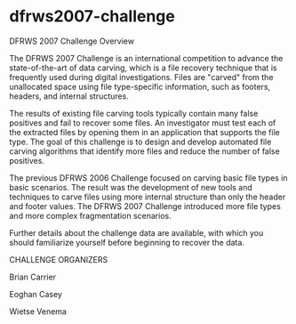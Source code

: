 # dfrws2007-challenge
DFRWS 2007 Challenge Overview

The DFRWS 2007 Challenge is an international competition to advance the state-of-the-art of data carving, which is a file recovery technique that is frequently used during digital investigations. Files are "carved" from the unallocated space using file type-specific information, such as footers, headers, and internal structures.

The results of existing file carving tools typically contain many false positives and fail to recover some files. An investigator must test each of the extracted files by opening them in an application that supports the file type. The goal of this challenge is to design and develop automated file carving algorithms that identify more files and reduce the number of false positives.

The previous DFRWS 2006 Challenge focused on carving basic file types in basic scenarios. The result was the development of new tools and techniques to carve files using more internal structure than only the header and footer values. The DFRWS 2007 Challenge introduced more file types and more complex fragmentation scenarios.

Further details about the challenge data are available, with which you should familiarize yourself before beginning to recover the data.

CHALLENGE ORGANIZERS

Brian Carrier

Eoghan Casey

Wietse Venema
